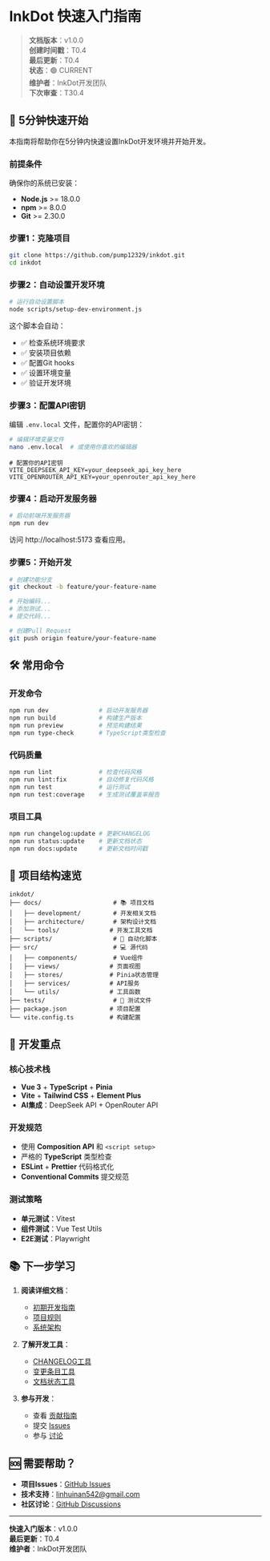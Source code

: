 # InkDot 快速入门指南

> **文档版本**：v1.0.0  
> **创建时间戳**：T0.4  
> **最后更新**：T0.4  
> **状态**：🟢 CURRENT  
> **维护者**：InkDot开发团队  
> **下次审查**：T30.4

## 🚀 5分钟快速开始

本指南将帮助你在5分钟内快速设置InkDot开发环境并开始开发。

### 前提条件

确保你的系统已安装：
- **Node.js** >= 18.0.0
- **npm** >= 8.0.0
- **Git** >= 2.30.0

### 步骤1：克隆项目

```bash
git clone https://github.com/pump12329/inkdot.git
cd inkdot
```

### 步骤2：自动设置开发环境

```bash
# 运行自动设置脚本
node scripts/setup-dev-environment.js
```

这个脚本会自动：
- ✅ 检查系统环境要求
- ✅ 安装项目依赖
- ✅ 配置Git hooks
- ✅ 设置环境变量
- ✅ 验证开发环境

### 步骤3：配置API密钥

编辑 `.env.local` 文件，配置你的API密钥：

```bash
# 编辑环境变量文件
nano .env.local  # 或使用你喜欢的编辑器
```

```env
# 配置你的API密钥
VITE_DEEPSEEK_API_KEY=your_deepseek_api_key_here
VITE_OPENROUTER_API_KEY=your_openrouter_api_key_here
```

### 步骤4：启动开发服务器

```bash
# 启动前端开发服务器
npm run dev
```

访问 http://localhost:5173 查看应用。

### 步骤5：开始开发

```bash
# 创建功能分支
git checkout -b feature/your-feature-name

# 开始编码...
# 添加测试...
# 提交代码...

# 创建Pull Request
git push origin feature/your-feature-name
```

## 🛠️ 常用命令

### 开发命令
```bash
npm run dev              # 启动开发服务器
npm run build            # 构建生产版本
npm run preview          # 预览构建结果
npm run type-check       # TypeScript类型检查
```

### 代码质量
```bash
npm run lint             # 检查代码风格
npm run lint:fix         # 自动修复代码风格
npm run test             # 运行测试
npm run test:coverage    # 生成测试覆盖率报告
```

### 项目工具
```bash
npm run changelog:update # 更新CHANGELOG
npm run status:update    # 更新文档状态
npm run docs:update      # 更新文档时间戳
```

## 📁 项目结构速览

```
inkdot/
├── docs/                    # 📚 项目文档
│   ├── development/         # 开发相关文档
│   ├── architecture/        # 架构设计文档
│   └── tools/              # 开发工具文档
├── scripts/                 # 🔧 自动化脚本
├── src/                     # 💻 源代码
│   ├── components/          # Vue组件
│   ├── views/              # 页面视图
│   ├── stores/             # Pinia状态管理
│   ├── services/           # API服务
│   └── utils/              # 工具函数
├── tests/                   # 🧪 测试文件
├── package.json            # 项目配置
└── vite.config.ts          # 构建配置
```

## 🎯 开发重点

### 核心技术栈
- **Vue 3** + **TypeScript** + **Pinia**
- **Vite** + **Tailwind CSS** + **Element Plus**
- **AI集成**：DeepSeek API + OpenRouter API

### 开发规范
- 使用 **Composition API** 和 `<script setup>`
- 严格的 **TypeScript** 类型检查
- **ESLint** + **Prettier** 代码格式化
- **Conventional Commits** 提交规范

### 测试策略
- **单元测试**：Vitest
- **组件测试**：Vue Test Utils
- **E2E测试**：Playwright

## 📚 下一步学习

1. **阅读详细文档**：
   - [初期开发指南](./initial-development-guide.md)
   - [项目规则](../development/project-rules.md)
   - [系统架构](../architecture/system-architecture.md)

2. **了解开发工具**：
   - [CHANGELOG工具](../tools/CHANGELOG_TOOL_README.md)
   - [变更条目工具](../tools/CHANGE_ENTRY_TOOL_README.md)
   - [文档状态工具](../tools/STATUS_UPDATE_TOOL_README.md)

3. **参与开发**：
   - 查看 [贡献指南](../../CONTRIBUTING.md)
   - 提交 [Issues](https://github.com/pump12329/inkdot/issues)
   - 参与 [讨论](https://github.com/pump12329/inkdot/discussions)

## 🆘 需要帮助？

- **项目Issues**：[GitHub Issues](https://github.com/pump12329/inkdot/issues)
- **技术支持**：linhuinan542@gmail.com
- **社区讨论**：[GitHub Discussions](https://github.com/pump12329/inkdot/discussions)

---

**快速入门版本**：v1.0.0  
**最后更新**：T0.4  
**维护者**：InkDot开发团队
